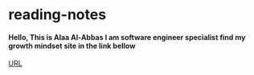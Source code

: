 # reading-notes

#### Hello, This is Alaa Al-Abbas I am software engineer specialist find my growth mindset site in the link bellow
[URL](https://alaa281997.github.io/reading-notes/)

